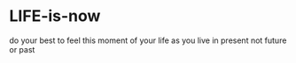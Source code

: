 # LIFE-is-now
do your best to feel this moment of your life as you live in present not future or past
